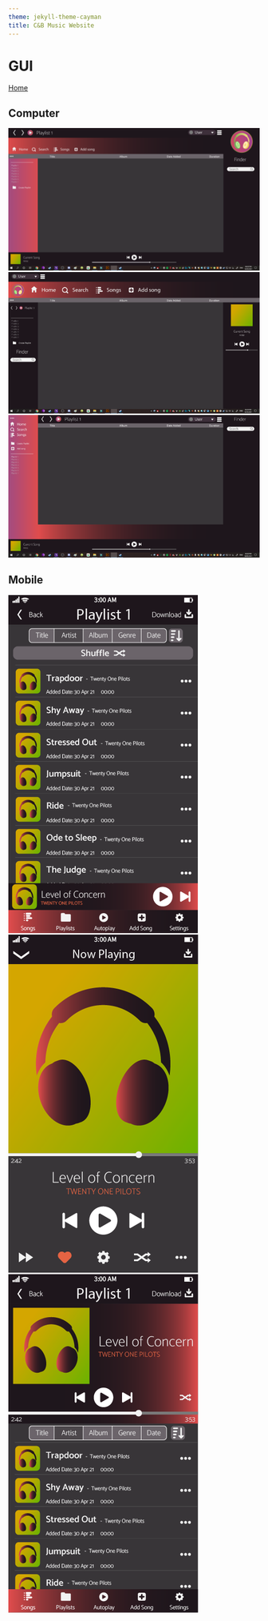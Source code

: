 ```yaml
---
theme: jekyll-theme-cayman
title: C&B Music Website
---
```


<h1>GUI</h1>

<a href="https://JoshFerkins.github.io/EIT-ac-nz-ITPM5240-202051MB-c-b-torture-Website/">Home</a>

<h2>Computer</h2>

<img src="images/comp_wire_1.png"/>
<img src="images/comp_wire_2.png"/>
<img src="images/comp_wire_3.png"/>

<h2>Mobile</h2>

<img src="images/mobile_music_list.png"/>
<img src="images/mobile_music_widg.png"/>
<img src="images/mobile_widg_half.png"/>
